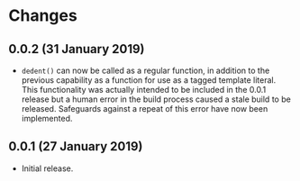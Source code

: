 # Changes

## 0.0.2 (31 January 2019)

- `dedent()` can now be called as a regular function, in addition to the previous capability as a function for use as a tagged template literal. This functionality was actually intended to be included in the 0.0.1 release but a human error in the build process caused a stale build to be released. Safeguards against a repeat of this error have now been implemented.

## 0.0.1 (27 January 2019)

- Initial release.
